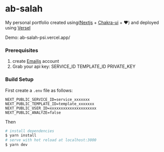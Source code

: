 # ab-salah

My personal portfolio created using([Nextjs](https://nextjs.org/) + [Chakra-ui](https://chakra-ui.com/) + ❤) and deployed using [Versel](https://vercel.com/)

Demo: ab-salah-psi.vercel.app/

### Prerequisites

1. create [Emailjs](https://www.emailjs.com/) account
2. Grab your api key:
   SERVICE_ID
   TEMPLATE_ID
   PRIVATE_KEY

### Build Setup

First create a `.env` file as follows:

```
NEXT_PUBLIC_SERVICE_ID=service_xxxxxxx
NEXT_PUBLIC_TEMPLATE_ID=template_xxxxxxx
NEXT_PUBLIC_USER_ID=xxxxxxxxxxxxxxxxxxxxx
NEXT_PUBLIC_ANALYZE=false
```

Then

```bash
# install dependencies
$ yarn install
# serve with hot reload at localhost:3000
$ yarn dev
```

